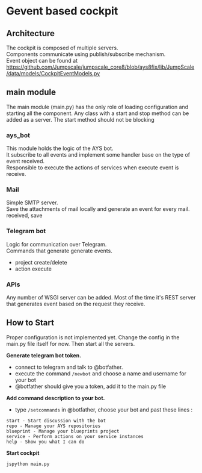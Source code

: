 # Gevent based cockpit

## Architecture
The cockpit is composed of multiple servers.  
Components communicate using publish/subscribe mechanism.  
Event object can be found at https://github.com/Jumpscale/jumpscale_core8/blob/ays8fix/lib/JumpScale/data/models/CockpitEventModels.py

## main module
The main module (main.py) has the only role of loading configuration and starting all the component.
Any class with a start and stop method can be added as a server. The start method should not be blocking

### ays_bot
This module holds the logic of the AYS bot.  
It subscribe to all events and implement some handler base on the type of event received.  
Responsible to execute the actions of services when execute event is receive.

### Mail
Simple SMTP server.  
Save the attachments of mail locally and generate an event for every mail. received, save

### Telegram bot
Logic for communication over Telegram.  
Commands that generate generate events.
- project create/delete
- action execute

### APIs
Any number of WSGI server can be added. Most of the time it's REST server that generates event based on the request they receive.

## How to Start
Proper configuration is not implemented yet. Change the config in the main.py file itself for now. Then start all the servers.  

**Generate telegram bot token.**
- connect to telegram and talk to @botfather.
- execute the command `/newbot` and choose a name and username for your bot
- @botfather should give you a token, add it to the main.py file


**Add command description to your bot.**
- type `/setcommands` in @botfather, choose your bot and past these lines :

```
start - Start discussion with the bot
repo - Manage your AYS repositories
blueprint - Manage your blueprints project
service - Perform actions on your service instances
help - Show you what I can do
```

**Start cockpit**
```
jspython main.py
```
